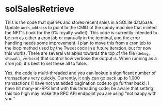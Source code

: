 # solSalesRetrieve
This is the code that queries and stores recent sales in a SQLite database.  Update `auth_address` to point to the CMID of the candy machine that minted the NFT's (look for the 0% royalty wallet).  This code is currently intended to be run as either a cron job or manually in the terminal, and the error handling needs some improvement.  I plan to move this from a cron job to the loop method used by the Tweet code in a future iteration, but for now this works.  There are several variables towards the top of the file (`debug`, `showall`, `verbose`) that control how verbose the output is.  When running as a cron job, it's best to set these all to false.

Yes, the code is multi-threaded and you can lookup a significant number of transactions very quickly.  Currently, it only can go back up to 1,000 transactions (I have not yet added pagination code to go further back).  I have hit many-an-RPS limit with this threading code; be aware that setting this too high may make the RPC API endpoint you are using "not happy with you."